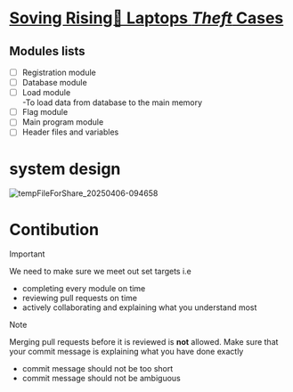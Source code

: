 # <ins>Soving Rising🚀 Laptops ***Theft*** Cases</ins></br>
## Modules lists</br>
- [ ] Registration module</br>
- [ ] Database module</br>
- [ ] Load module</br>
     -To load data from database to the main memory</br>
- [ ] Flag module</br>
- [ ] Main program module</br>
- [ ] Header files and variables</br>
# system design</br>
![tempFileForShare_20250406-094658](https://github.com/user-attachments/assets/2578198d-3c3a-4ab4-aaaa-37a1ff9296b0)

# Contibution</br>
> [!IMPORTANT]
> We need to make sure we meet out set targets i.e</br>
>   - completing every module on time
>   - reviewing pull requests on time
>   - actively collaborating and explaining what you understand most</br>

> [!NOTE]
> Merging pull requests before it is reviewed is **not** allowed. 
> Make sure that your commit message is explaining what you have done exactly</br>
>   - commit message should not be too short
>   - commit message should not be ambiguous 

